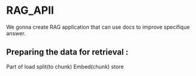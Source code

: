 # RAG_APIl
We gonna create RAG application that can use docs to improve specifique answer.
## Preparing the data for retrieval :
Part of load split(to chunk) Embed(chunk) store